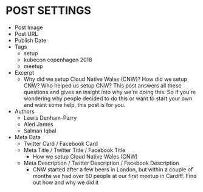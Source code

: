 # POST SETTINGS

* Post Image
* Post URL
* Publish Date
* Tags
  * setup
  * kubecon copenhagen 2018
  * meetup
* Excerpt
  * Why did we setup Cloud Native Wales (CNW)?  How did we setup CNW?  Who helped us setup CNW?  This post answers all these questions and gives an insight into why we're doing this.  So if you're wondering why people decided to do this or want to start your own and want some help, this post is for you.
* Authors
  * Lewis Denham-Parry
  * Aled James
  * Salman Iqbal
* Meta Data
  * Twitter Card / Facebook Card
  * Meta Title / Twitter Title / Facebook Title
    * How we setup Cloud Native Wales (CNW)
  * Meta Description / Twitter Description / Facebook Description
    * CNW started after a few beers in London, but within a couple of months we had over 60 people at our first meetup in Cardiff. Find out how and why we did it